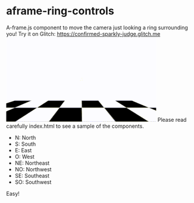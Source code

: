 # aframe-ring-controls
A-frame.js component to move the camera just looking a ring surrounding you! Try it on Glitch: https://confirmed-sparkly-judge.glitch.me
![aframe-ring-controls-sample](https://github.com/disketteomelette/aframe-ring-controls/blob/main/samplevideo.gif?raw=true)
Please read carefully index.html to see a sample of the components.

- N: North
- S: South
- E: East
- O: West
- NE: Northeast
- NO: Northwest
- SE: Southeast
- SO: Southwest

Easy!
